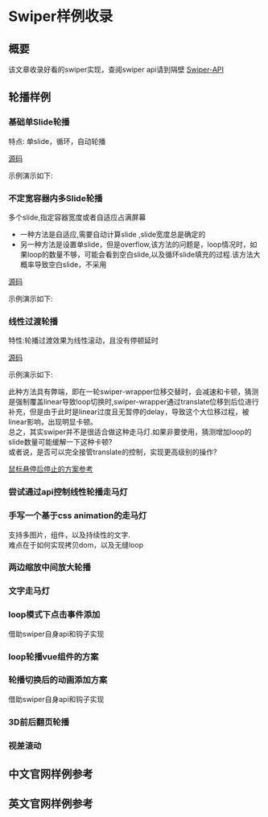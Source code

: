 # Swiper样例收录

## 概要

该文章收录好看的swiper实现，查阅swiper api请到隔壁 [Swiper-API](Swiper-API.md)

## 轮播样例

### 基础单Slide轮播

特点: 单slide，循环，自动轮播

[源码](https://github.com/Yukilwc/InclusiveLibrary/blob/master/docs/.vuepress/components/Swiper/SingleSlide.vue)

示例演示如下:

<ClientOnly>
    <Swiper-SingleSlide></Swiper-SingleSlide>
</ClientOnly>

### 不定宽容器内多Slide轮播

多个slide,指定容器宽度或者自适应占满屏幕

* 一种方法是自适应,需要自动计算slide ,slide宽度总是确定的
* 另一种方法是设置单slide，但是overflow,该方法的问题是，loop情况时，如果loop的数量不够，可能会看到空白slide,以及循环slide填充的过程.该方法大概率导致空白slide，不采用

[源码](https://github.com/Yukilwc/InclusiveLibrary/blob/master/docs/.vuepress/components/Swiper/MultiSlide.vue)

示例演示如下:

<ClientOnly>
    <Swiper-MultiSlide></Swiper-MultiSlide>
</ClientOnly>


### 线性过渡轮播

特性:轮播过渡效果为线性滚动，且没有停顿延时

[源码](https://github.com/Yukilwc/InclusiveLibrary/blob/master/docs/.vuepress/components/Swiper/LinearTransition.vue)

示例演示如下:

<ClientOnly>
    <Swiper-LinearTransition></Swiper-LinearTransition>
</ClientOnly>

此种方法具有弊端，即在一轮swiper-wrapper位移交替时，会减速和卡顿，猜测是强制覆盖linear导致loop切换时,swiper-wrapper通过translate位移到后位进行补充，但是由于此时是linear过度且无暂停的delay，导致这个大位移过程，被linear影响，出现明显卡顿。  
总之，其实swiper并不是很适合做这种走马灯.如果非要使用，猜测增加loop的slide数量可能缓解一下这种卡顿?  
或者说，是否可以完全接管translate的控制，实现更高级别的操作?

[鼠标悬停后停止的方案参考](https://www.kozzzx.com/2019/02/21/%E4%BD%BF%E7%94%A8Vue-Awesome-Swiper%E5%AE%9E%E7%8E%B0%E5%B9%B3%E6%BB%91%E6%BB%9A%E5%8A%A8%EF%BC%8C%E9%BC%A0%E6%A0%87%E6%94%BE%E7%BD%AE%E7%AB%8B%E5%8D%B3%E6%9A%82%E5%81%9C-%E5%90%AF%E5%8A%A8/)

### 尝试通过api控制线性轮播走马灯

### 手写一个基于css animation的走马灯

支持多图片，组件，以及持续性的文字.  
难点在于如何实现拷贝dom，以及无缝loop

<ClientOnly>
    <Swiper-VueCarousel></Swiper-VueCarousel>
</ClientOnly>

### 两边缩放中间放大轮播

### 文字走马灯
### loop模式下点击事件添加

借助swiper自身api和钩子实现
### loop轮播vue组件的方案

### 轮播切换后的动画添加方案

借助swiper自身api和钩子实现

### 3D前后翻页轮播

### 视差滚动

## 中文官网样例参考

## 英文官网样例参考


